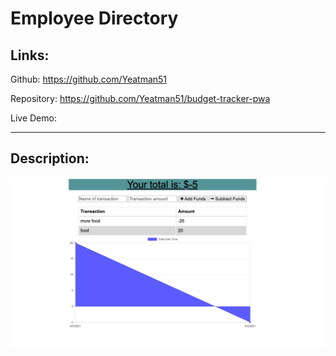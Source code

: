 # Employee Directory

## Links:

Github: https://github.com/Yeatman51

Repository: https://github.com/Yeatman51/budget-tracker-pwa

Live Demo: 

---

## Description:


![Budget Tracker Graph](img/budget-tracker.png)